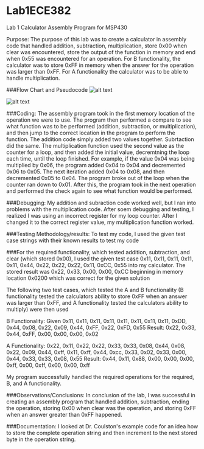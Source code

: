 Lab1ECE382
==========

Lab 1 Calculator Assembly Program for MSP430

Purpose:
The purpose of this lab was to create a calculator in assembly code that handled addition, subtraction, multiplication, store 0x00 when clear was encountered, store the output of the function in memory and end when 0x55 was encountered for an operation. For B functionality, the calculator was to store 0xFF in memory when the answer for the operation was larger than 0xFF. For A functionality the calculator was to be able to handle multiplication.

###Flow Chart and Pseudocode
![alt text](http://i62.tinypic.com/oksvoy.jpg)

![alt text](http://i58.tinypic.com/izbvrc.jpg)

###Coding:
The assembly program took in the first memory location of the operation we were to use.  The program then performed
a compare to see what function was to be performed (addition, subtraction, or multiplication), and then jump to the 
correct location in the program to perform the function.  The addition code simply added two values together.  Subrtaction
did the same.  The multiplication function used the second value as the counter for a loop, and then added the initial value, 
decremtning the loop each time, until the loop finished.  For example, if the value 0x04 was being multiplied by 0x06, the
program added 0x04 to 0x04 and decremented 0x06 to 0x05.  The next iteration added 0x04 to 0x08, and then decremented 0x05 to 0x04. The program broke out of the loop when the counter ran down to 0x01.  After this, the program took in the next operation and performed the check again to see what function would be performed.

###Debugging:
My addition and subraction code worked well, but I ran into problems with the multiplication code.  After soem debugging and testing, I realized I was using an incorrect register for my loop counter.  After I changed it to the correct register value, my multiplication function worked.

###Testing Methodology/results:
To test my code, I used the given test case strings with their known results to test my code

###For the required functionality, which tested addition, subtraction, and clear (which stored 0x00), I used the given test case 0x11, 0x11, 0x11, 0x11, 0x11, 0x44, 0x22, 0x22, 0x22, 0x11, 0xCC, 0x55 into my calculator. The stored result was 0x22, 0x33, 0x00, 0x00, 0xCC beginning in memory location 0x0200 which was correct for the given solution

The following two test cases, which tested the A and B functionality (B functionality tested the calculators ability to store 0xFF when an answer was larger than 0xFF, and A functionality tested the calculators ability to multiply) were then used

B Functionality: Given 0x11, 0x11, 0x11, 0x11, 0x11, 0x11, 0x11, 0x11, 0xDD, 0x44, 0x08, 0x22, 0x09, 0x44, 0xFF, 0x22, 0xFD, 0x55
Result: 0x22, 0x33, 0x44, 0xFF, 0x00, 0x00, 0x00, 0x02

A Functionality: 0x22, 0x11, 0x22, 0x22, 0x33, 0x33, 0x08, 0x44, 0x08, 0x22, 0x09, 0x44, 0xff, 0x11, 0xff, 0x44, 0xcc, 0x33, 0x02, 0x33, 0x00, 0x44, 0x33, 0x33, 0x08, 0x55
Result: 0x44, 0x11, 0x88, 0x00, 0x00, 0x00, 0xff, 0x00, 0xff, 0x00, 0x00, 0xff

My program successfully handled the required operations for the required, B, and A functionality.

###Observations/Conclusions: In conclusion of the lab, I was successful in creating an assembly program that handled addition, subtraction, ending the operation, storing 0x00 when clear was the operation, and storing 0xFF when an answer greater than 0xFF happened.

###Documentation: I looked at Dr. Coulston's example code for an idea how to store the complete operation string and then increment to the next stored byte in the operation string. 




